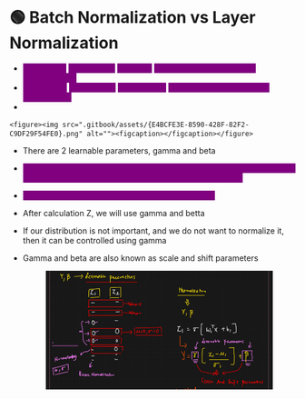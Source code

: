 # 🟢 Batch Normalization vs Layer Normalization

* <mark style="color:purple;background-color:purple;">**LayerNorm**</mark> <mark style="color:purple;background-color:purple;"></mark><mark style="color:purple;background-color:purple;">→ normalize</mark> <mark style="color:purple;background-color:purple;"></mark>_<mark style="color:purple;background-color:purple;">row-wise</mark>_ <mark style="color:purple;background-color:purple;"></mark><mark style="color:purple;background-color:purple;">→ each sample normalized independently</mark>
* <mark style="color:purple;background-color:purple;">**BatchNorm**</mark> <mark style="color:purple;background-color:purple;"></mark><mark style="color:purple;background-color:purple;">→ normalize</mark> <mark style="color:purple;background-color:purple;"></mark>_<mark style="color:purple;background-color:purple;">column-wise</mark>_ <mark style="color:purple;background-color:purple;"></mark><mark style="color:purple;background-color:purple;">→ each feature normalized across batch</mark>
*

    <figure><img src=".gitbook/assets/{E4BCFE3E-8590-428F-82F2-C9DF29F54FE0}.png" alt=""><figcaption></figcaption></figure>
* There are 2 learnable parameters, gamma and beta
* <mark style="color:purple;background-color:purple;">**In Batch normalization ⇒  If Z1 or Z2 contains lots of 0s, if we normalize using it then due to this 0s all the values will be impacted**</mark>
* <mark style="color:purple;background-color:purple;">**In Layer normalization, it won't have much impact**</mark>
* After calculation Z, we will use gamma and betta
* If our distribution is not important, and we do not want to normalize it, then it can be controlled using gamma
*   Gamma and beta are also known as scale and shift parameters

    <figure><img src=".gitbook/assets/{49770B1D-FD21-4F83-BD52-2DBA51BF20EB}.png" alt=""><figcaption></figcaption></figure>
